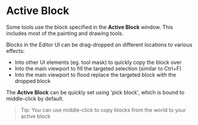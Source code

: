 # Active Block

Some tools use the block specified in the **Active Block** window. This includes most of the painting and drawing tools.

Blocks in the Editor UI can be drag-dropped on different locations to various effects:
 - Into other UI elements (eg. tool mask) to quickly copy the block over
 - Into the main viewport to fill the targeted selection (similar to Ctrl+F)
 - Into the main viewport to flood replace the targeted block with the dropped block

The **Active Block** can be quickly set using 'pick block', which is bound to middle-click by default.

> Tip: You can use middle-click to copy blocks from the world to your active block